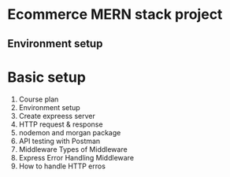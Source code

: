 # Ecommerce MERN stack project
## Environment setup

# Basic setup

1. Course plan
2. Environment setup
3. Create expreess server
4. HTTP request & response
5. nodemon and morgan package
6. API testing with Postman
7. Middleware Types of Middleware
8. Express Error Handling Middleware
9. How to handle HTTP erros